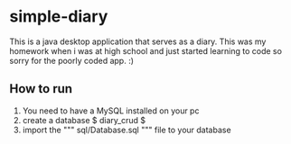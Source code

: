 # simple-diary
This is a java desktop application that serves as a diary. This was my homework when i was at high school and just started learning to code so sorry for the poorly coded app. :)

## How to run
1. You need to have a MySQL installed on your pc
2. create a database $ diary_crud $
3. import the """ sql/Database.sql """ file to your database 
